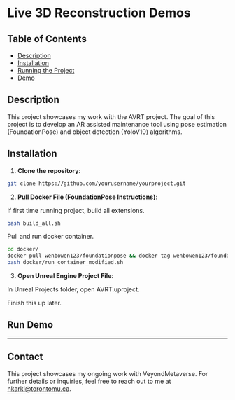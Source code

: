 
# Live 3D Reconstruction Demos

## Table of Contents

- [Description](#Description)
- [Installation](#Installation)
- [Running the Project](#running-the-project)
- [Demo](#Demo)

## Description
This project showcases my work with the AVRT project. The goal of this project is to develop an AR assisted maintenance tool using pose estimation (FoundationPose) and object detection (YoloV10) algorithms.

## Installation
1. **Clone the repository**:
```bash
git clone https://github.com/yourusername/yourproject.git
```
   
2. **Pull Docker File (FoundationPose Instructions)**:

If first time running project, build all extensions.

```bash
bash build_all.sh
```

Pull and run docker container.

```bash
cd docker/
docker pull wenbowen123/foundationpose && docker tag wenbowen123/foundationpose foundationpose  # Or to build from scratch: docker build --network host -t foundationpose .
bash docker/run_container_modified.sh
```

3. **Open Unreal Engine Project File**:

In Unreal Projects folder, open AVRT.uproject.

Finish this up later.


## Run Demo

---

## Contact
This project showcases my ongoing work with VeyondMetaverse. For further details or inquiries, feel free to reach out to me at nkarki@torontomu.ca.



